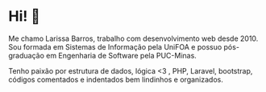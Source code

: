 # Hi! :vulcan_salute:
Me chamo Larissa Barros, trabalho com desenvolvimento web desde 2010.
Sou formada em Sistemas de Informação pela UniFOA e possuo pós-graduação em Engenharia de Software pela PUC-Minas.

Tenho paixão por estrutura de dados, lógica <3 , PHP, Laravel, bootstrap, códigos comentados e indentados bem lindinhos e organizados.
